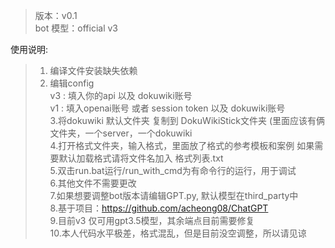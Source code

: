 > 版本：v0.1  
> bot 模型：official v3  
  
使用说明:  
> 1. 编译文件安装缺失依赖  
> 2. 编辑config  
	v3 : 填入你的api 以及 dokuwiki账号  
	v1 : 填入openai账号 或者 session token 以及 dokuwiki账号  
> 3.将dokuwiki 默认文件夹 复制到 DokuWikiStick文件夹 (里面应该有俩文件夹，一个server，一个dokuwiki  
> 4.打开格式文件夹，输入格式，里面放了格式的参考模板和案例 如果需要默认加载格式请将文件名加入 格式列表.txt  
> 5.双击run.bat运行/run_with_cmd为有命令行的运行，用于调试  
> 6.其他文件不需要更改  
> 7.如果想要调整bot版本请编辑GPT.py, 默认模型在third_party中  
> 8.基于项目：https://github.com/acheong08/ChatGPT  
> 9.目前v3 仅可用gpt3.5模型，其余端点目前需要修复  
> 10.本人代码水平极差，格式混乱，但是目前没空调整，所以请见谅  
